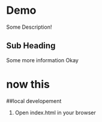 # Demo

Some Description!

## Sub Heading

Some more information
Okay

# now this

##local developement

1. Open index.html in your browser